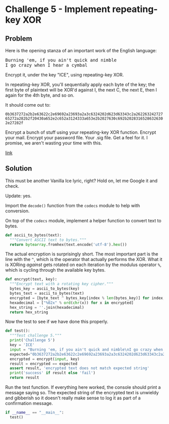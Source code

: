 # Challenge 5 - Implement repeating-key XOR

## Problem

Here is the opening stanza of an important work of the English language:

<pre>
Burning 'em, if you ain't quick and nimble
I go crazy when I hear a cymbal
</pre>

Encrypt it, under the key "ICE", using repeating-key XOR.

In repeating-key XOR, you'll sequentially apply each byte of the key; the first byte of plaintext will be XOR'd against I, the next C, the next E, then I again for the 4th byte, and so on.

It should come out to:

`0b3637272a2b2e63622c2e69692a23693a2a3c6324202d623d63343c2a26226324272765272a282b2f20430a652e2c652a3124333a653e2b2027630c692b20283165286326302e27282f`

Encrypt a bunch of stuff using your repeating-key XOR function. Encrypt your mail. Encrypt your password file. Your .sig file. Get a feel for it. I promise, we aren't wasting your time with this.

[link](https://cryptopals.com/sets/1/challenges/5)

## Solution

This must be another Vanilla Ice lyric, right? Hold on, let me Google it and check.

Update: yes.

Import the `decode()` function from the `codecs` module to help with conversion.


On top of the `codecs` module, implement a helper function to convert text to bytes.

```python
def ascii_to_bytes(text):
  """Convert ASCII text to bytes."""
  return bytearray.fromhex(text.encode('utf-8').hex())
```

The actual encryption is surprisingly short. The most important part is the line with the `^`, which is the operator that actually performs the XOR. What it is XORing *against* gets rotated on each iteration by the modulus operator `%`, which is cycling through the available key bytes.

```python
def encrypt(text, key):
  """Encrypt text with a rotating key cipher."""
  bytes_key = ascii_to_bytes(key)
  bytes_text = ascii_to_bytes(text)
  encrypted = [byte_text ^ bytes_key[index % len(bytes_key)] for index, byte_text in enumerate(bytes_text)]
  hexadecimal = ["%02x" % ord(chr(x)) for x in encrypted]
  hex_string = ''.join(hexadecimal)
  return hex_string
```

Now the test to see if we have done this properly.

```python
def test():
  """Test challenge 5."""
  print('Challenge 5')
  key = 'ICE'
  input = "Burning 'em, if you ain't quick and nimble\nI go crazy when I hear a cymbal"
  expected="0b3637272a2b2e63622c2e69692a23693a2a3c6324202d623d63343c2a26226324272765272a282b2f20430a652e2c652a3124333a653e2b2027630c692b20283165286326302e27282f"
  encrypted = encrypt(input, key)
  result = encrypted == expected
  assert result, 'encrypted text does not match expected string'
  print('success' if result else 'fail')
  return result
```

Run the test function. If everything here worked, the console should print a message saying so. The expected string of the encrypted text is unwieldy and gibberish so it doesn't really make sense to log it as part of a confirmation message.

```python
if __name__ == "__main__":
  test()
```

